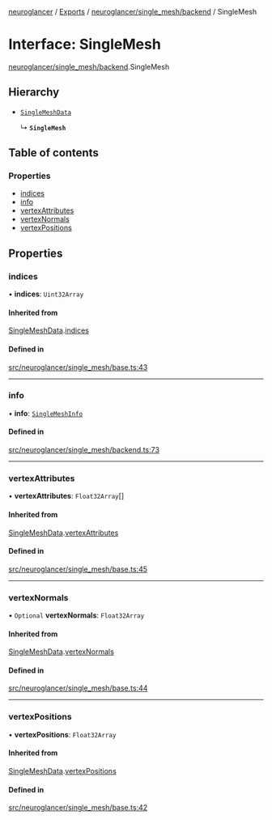[neuroglancer](../README.md) / [Exports](../modules.md) / [neuroglancer/single\_mesh/backend](../modules/neuroglancer_single_mesh_backend.md) / SingleMesh

# Interface: SingleMesh

[neuroglancer/single_mesh/backend](../modules/neuroglancer_single_mesh_backend.md).SingleMesh

## Hierarchy

- [`SingleMeshData`](neuroglancer_single_mesh_base.SingleMeshData.md)

  ↳ **`SingleMesh`**

## Table of contents

### Properties

- [indices](neuroglancer_single_mesh_backend.SingleMesh.md#indices)
- [info](neuroglancer_single_mesh_backend.SingleMesh.md#info)
- [vertexAttributes](neuroglancer_single_mesh_backend.SingleMesh.md#vertexattributes)
- [vertexNormals](neuroglancer_single_mesh_backend.SingleMesh.md#vertexnormals)
- [vertexPositions](neuroglancer_single_mesh_backend.SingleMesh.md#vertexpositions)

## Properties

### indices

• **indices**: `Uint32Array`

#### Inherited from

[SingleMeshData](neuroglancer_single_mesh_base.SingleMeshData.md).[indices](neuroglancer_single_mesh_base.SingleMeshData.md#indices)

#### Defined in

[src/neuroglancer/single_mesh/base.ts:43](https://github.com/ActiveBrainAtlas2/neuroglancer/blob/91617476/src/neuroglancer/single_mesh/base.ts#L43)

___

### info

• **info**: [`SingleMeshInfo`](neuroglancer_single_mesh_base.SingleMeshInfo.md)

#### Defined in

[src/neuroglancer/single_mesh/backend.ts:73](https://github.com/ActiveBrainAtlas2/neuroglancer/blob/91617476/src/neuroglancer/single_mesh/backend.ts#L73)

___

### vertexAttributes

• **vertexAttributes**: `Float32Array`[]

#### Inherited from

[SingleMeshData](neuroglancer_single_mesh_base.SingleMeshData.md).[vertexAttributes](neuroglancer_single_mesh_base.SingleMeshData.md#vertexattributes)

#### Defined in

[src/neuroglancer/single_mesh/base.ts:45](https://github.com/ActiveBrainAtlas2/neuroglancer/blob/91617476/src/neuroglancer/single_mesh/base.ts#L45)

___

### vertexNormals

• `Optional` **vertexNormals**: `Float32Array`

#### Inherited from

[SingleMeshData](neuroglancer_single_mesh_base.SingleMeshData.md).[vertexNormals](neuroglancer_single_mesh_base.SingleMeshData.md#vertexnormals)

#### Defined in

[src/neuroglancer/single_mesh/base.ts:44](https://github.com/ActiveBrainAtlas2/neuroglancer/blob/91617476/src/neuroglancer/single_mesh/base.ts#L44)

___

### vertexPositions

• **vertexPositions**: `Float32Array`

#### Inherited from

[SingleMeshData](neuroglancer_single_mesh_base.SingleMeshData.md).[vertexPositions](neuroglancer_single_mesh_base.SingleMeshData.md#vertexpositions)

#### Defined in

[src/neuroglancer/single_mesh/base.ts:42](https://github.com/ActiveBrainAtlas2/neuroglancer/blob/91617476/src/neuroglancer/single_mesh/base.ts#L42)
